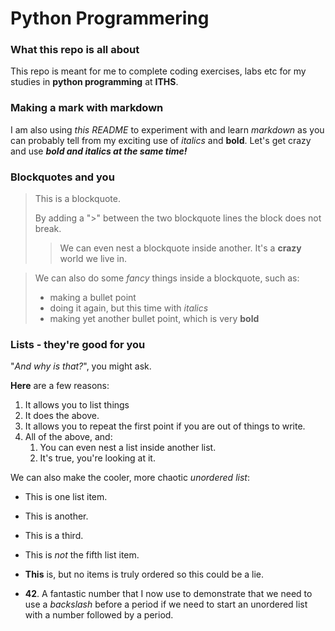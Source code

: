 # Python Programmering

### What this repo is all about

This repo is meant for me to complete coding exercises, labs etc for my studies in **python programming** at __ITHS__.

### Making a mark with markdown

I am also using *this README* to experiment with and learn _markdown_ as you can probably tell from my exciting use of _italics_ and **bold**. Let's get crazy and use ***bold and italics at the same time!***

### Blockquotes and you

> This is a blockquote.
>
>By adding a ">" between the two blockquote lines the block does not break.
>
>> We can even nest a blockquote inside another. It's a **crazy** world we live in.

> We can also do some *fancy* things inside a blockquote, such as:
>
> - making a bullet point
> - doing it again, but this time with *italics*
> - making yet another bullet point, which is very **bold**

### Lists - they're good for you

"*And why is that?*", you might ask. 

**Here** are a few reasons:

1. It allows you to list things
2. It does the above.
3. It allows you to repeat the first point if you are out of things to write.
4. All of the above, and:
    1. You can even nest a list inside another list. 
    2. It's true, you're looking at it. 

We can also make the cooler, more chaotic *unordered list*:

- This is one list item.
- This is another.
- This is a third.
- This is *not* the fifth list item.
- **This** is, but no items is truly ordered so this could be a lie.

- **42**\. A fantastic number that I now use to demonstrate that we need to use a *backslash* before a period if we need to start an unordered list with a number followed by a period. 


